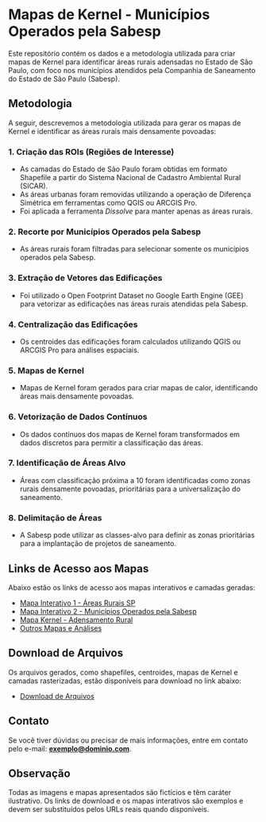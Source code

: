 # Mapas de Kernel - Municípios Operados pela Sabesp

Este repositório contém os dados e a metodologia utilizada para criar mapas de Kernel para identificar áreas rurais adensadas no Estado de São Paulo, com foco nos municípios atendidos pela Companhia de Saneamento do Estado de São Paulo (Sabesp).

## Metodologia

A seguir, descrevemos a metodologia utilizada para gerar os mapas de Kernel e identificar as áreas rurais mais densamente povoadas:

### 1. Criação das ROIs (Regiões de Interesse)
- As camadas do Estado de São Paulo foram obtidas em formato Shapefile a partir do Sistema Nacional de Cadastro Ambiental Rural (SICAR).
- As áreas urbanas foram removidas utilizando a operação de Diferença Simétrica em ferramentas como QGIS ou ARCGIS Pro.
- Foi aplicada a ferramenta *Dissolve* para manter apenas as áreas rurais.

### 2. Recorte por Municípios Operados pela Sabesp
- As áreas rurais foram filtradas para selecionar somente os municípios operados pela Sabesp.

### 3. Extração de Vetores das Edificações
- Foi utilizado o Open Footprint Dataset no Google Earth Engine (GEE) para vetorizar as edificações nas áreas rurais atendidas pela Sabesp.

### 4. Centralização das Edificações
- Os centroides das edificações foram calculados utilizando QGIS ou ARCGIS Pro para análises espaciais.

### 5. Mapas de Kernel
- Mapas de Kernel foram gerados para criar mapas de calor, identificando áreas mais densamente povoadas.

### 6. Vetorização de Dados Contínuos
- Os dados contínuos dos mapas de Kernel foram transformados em dados discretos para permitir a classificação das áreas.

### 7. Identificação de Áreas Alvo
- Áreas com classificação próxima a 10 foram identificadas como zonas rurais densamente povoadas, prioritárias para a universalização do saneamento.

### 8. Delimitação de Áreas
- A Sabesp pode utilizar as classes-alvo para definir as zonas prioritárias para a implantação de projetos de saneamento.

## Links de Acesso aos Mapas

Abaixo estão os links de acesso aos mapas interativos e camadas geradas:

- [Mapa Interativo 1 - Áreas Rurais SP](https://exemplo.com/mapa1)
- [Mapa Interativo 2 - Municípios Operados pela Sabesp](https://exemplo.com/mapa2)
- [Mapa Kernel - Adensamento Rural](https://exemplo.com/mapa3)
- [Outros Mapas e Análises](https://exemplo.com/mapa4)

## Download de Arquivos

Os arquivos gerados, como shapefiles, centroides, mapas de Kernel e camadas rasterizadas, estão disponíveis para download no link abaixo:

- [Download de Arquivos](https://exemplo.com/download)

## Contato

Se você tiver dúvidas ou precisar de mais informações, entre em contato pelo e-mail: **exemplo@dominio.com**.

## Observação

Todas as imagens e mapas apresentados são fictícios e têm caráter ilustrativo. Os links de download e os mapas interativos são exemplos e devem ser substituídos pelos URLs reais quando disponíveis.
